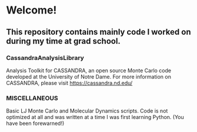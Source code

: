 # Welcome!
## This repository contains mainly code I worked on during my time at grad school.

### CassandraAnalysisLibrary
Analysis Toolkit for CASSANDRA, an open source Monte Carlo code developed at the University of Notre Dame. For more information on CASSANDRA, please visit https://cassandra.nd.edu/

### MISCELLANEOUS 
Basic LJ Monte Carlo and Molecular Dynamics scripts. Code is not optimized at all and was written at a time I was first learning Python. (You have been forewarned!)
